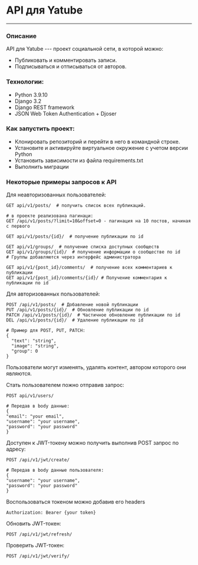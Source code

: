 # API для Yatube
---

### Описание
API для Yatube --- проект социальной сети, в которой можно:
- Публиковать и комментировать записи.
- Подписываться и отписываться от авторов.

### Технологии:
- Python 3.9.10
- Django 3.2
- Django REST framework
- JSON Web Token Authentication + Djoser

### Как запустить проект:
- Клонировать репозиторий и перейти в него в командной строке.
- Установите и активируйте виртуальное окружение c учетом версии Python
- Установить зависимости из файла requirements.txt
- Выполнить миграции

### Некоторые примеры запросов к API
Для неавторизованных пользователей:
~~~
GET api/v1/posts/  # получить список всех публикаций.

# в проекте реализована пагинаци:
GET /api/v1/posts/?limit=10&offset=0 - пагинация на 10 постов, начиная с первого

GET api/v1/posts/{id}/  # получение публикации по id

GET api/v1/groups/  # получение списка доступных сообществ
GET api/v1/groups/{id}/  # получение информации о сообществе по id
# Группы добавляются через интерфейс администратора

GET api/v1/{post_id}/comments/  # получение всех комментариев к публикации
GET api/v1/{post_id}/comments/{id}/ # Получение комментария к публикации по id
~~~

Для авторизованных пользователей:
~~~
POST /api/v1/posts/  # Добавление новой публикации
PUT /api/v1/posts/{id}/  # Обновление публикации по id
PATCH /api/v1/posts/{id}/  # Частичное обновление публикации по id
DEL /api/v1/posts/{id}/  # Удаление публикации по id

# Пример для POST, PUT, PATCH:
{
  "text": "string",
  "image": "string",
  "group": 0
}
~~~

Пользователи могут изменять, удалять контент, автором которого они являются.

Стать пользователем пожно отправив запрос:
~~~
POST api/v1/users/

# Передав в body данные:
{
"email": "your email",
"username": "your username",
"password": "your password"
}
~~~

Доступен к JWT-токену можно получить выполнив POST запрос по адресу:
~~~
POST /api/v1/jwt/create/

# Передав в body данные пользователя:
{
"username": "your username",
"password": "your password"
}
~~~

Воспользоваться токеном можно добавив его headers
~~~
Authorization: Bearer {your token}
~~~

Обновить JWT-токен:
~~~
POST /api/v1/jwt/refresh/
~~~

Проверить JWT-токен:
~~~
POST /api/v1/jwt/verify/
~~~

